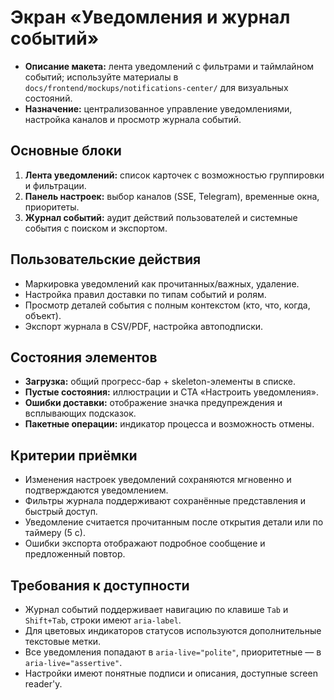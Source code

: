 # Экран «Уведомления и журнал событий»

- **Описание макета:** лента уведомлений с фильтрами и таймлайном событий; используйте материалы в `docs/frontend/mockups/notifications-center/` для визуальных состояний.
- **Назначение:** централизованное управление уведомлениями, настройка каналов и просмотр журнала событий.

## Основные блоки
1. **Лента уведомлений:** список карточек с возможностью группировки и фильтрации.
2. **Панель настроек:** выбор каналов (SSE, Telegram), временные окна, приоритеты.
3. **Журнал событий:** аудит действий пользователей и системные события с поиском и экспортом.

## Пользовательские действия
- Маркировка уведомлений как прочитанных/важных, удаление.
- Настройка правил доставки по типам событий и ролям.
- Просмотр деталей события с полным контекстом (кто, что, когда, объект).
- Экспорт журнала в CSV/PDF, настройка автоподписки.

## Состояния элементов
- **Загрузка:** общий прогресс-бар + skeleton-элементы в списке.
- **Пустые состояния:** иллюстрации и CTA «Настроить уведомления».
- **Ошибки доставки:** отображение значка предупреждения и всплывающих подсказок.
- **Пакетные операции:** индикатор процесса и возможность отмены.

## Критерии приёмки
- Изменения настроек уведомлений сохраняются мгновенно и подтверждаются уведомлением.
- Фильтры журнала поддерживают сохранённые представления и быстрый доступ.
- Уведомление считается прочитанным после открытия детали или по таймеру (5 с).
- Ошибки экспорта отображают подробное сообщение и предложенный повтор.

## Требования к доступности
- Журнал событий поддерживает навигацию по клавише `Tab` и `Shift+Tab`, строки имеют `aria-label`.
- Для цветовых индикаторов статусов используются дополнительные текстовые метки.
- Все уведомления попадают в `aria-live="polite"`, приоритетные — в `aria-live="assertive"`.
- Настройки имеют понятные подписи и описания, доступные screen reader'у.
